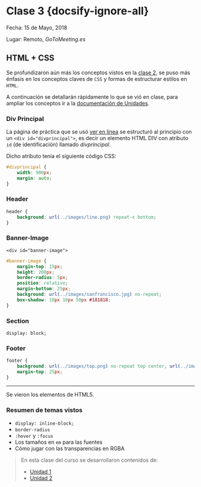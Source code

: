 # Clase 3 {docsify-ignore-all}

Fecha: 15 de Mayo, 2018

Lugar: Remoto, _GoToMeeting.es_

## HTML + CSS

Se profundizaron aún más los conceptos vistos en la [clase 2](/curso/utn/dw/clase2.md#clase-2), se puso más énfasis en los conceptos claves de `CSS` y formas de estructurar estilos en `HTML`.

A continuación se detallarán rápidamente lo que se vió en clase, para ampliar los conceptos ir a la [documentación de Unidades](/u/).

### Div Principal

La página de práctica que se usó [ver en línea](https://sidval.github.io/www/curso/utn/dw/c3/) se estructuró al principio con un `<div id="divprincipal">`, es decir un elemento HTML DIV con atributo `id` (de identificación) llamado _divprincipal_.

Dicho atributo tenía el siguiente código CSS:

```css
#divprincipal {
    width: 900px;
    margin: auto;
}
```

### Header

```css
header {
    background: url(../images/line.png) repeat-x bottom;
}
```

### Banner-Image

`<div id="banner-image">`

```css
#banner-image {
    margin-top: 15px;
    height: 200px;
    border-radius: 5px;
    position: relative;
    margin-bottom: 25px;
    background: url(../images/sanfrancisco.jpg) no-repeat;
    box-shadow: 10px 10px 50px #181818;
}
```

### Section

`display: block;`

### Footer

```css
footer {
    background: url(../images/top.png) no-repeat top center, url(../images/line.png) repeat-x top, url(../images/shadow.png) repeat-x top;
    margin-top: 25px;
}
```

***

Se vieron los elementos de HTML5.

### Resumen de temas vistos

* `display: inline-block;`
* `border-radius`
* `:hover` y `:focus`
* Los tamaños en `em` para las fuentes
* Cómo jugar con las transparencias en RGBA

>En esta clase del curso se desarrollaron contenidos de:
>
> * [Unidad 1](/u/unidad1.md)
> * [Unidad 2](/u/unidad2.md)
